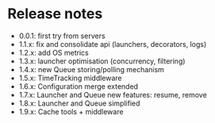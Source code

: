 # Release notes

- 0.0.1: first try from servers
- 1.1.x: fix and consolidate api (launchers, decorators, logs)
- 1.2.x: add OS metrics
- 1.3.x: launcher optimisation (concurrency, filtering)
- 1.4.x: new Queue storing/polling mechanism
- 1.5.x: TimeTracking middleware
- 1.6.x: Configuration merge extended
- 1.7.x: Launcher and Queue new features: resume, remove
- 1.8.x: Launcher and Queue simplified
- 1.9.x: Cache tools + middleware 

